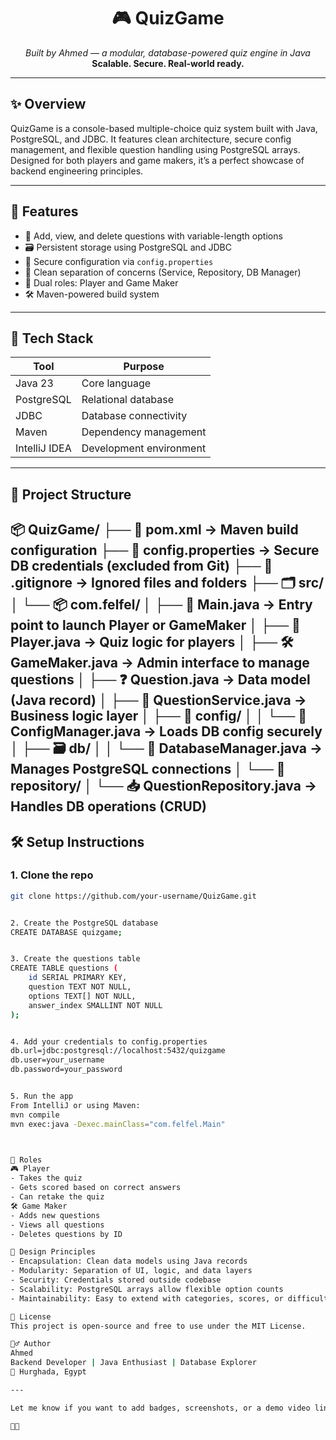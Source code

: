 
<h1 align="center">🎮 QuizGame</h1>
<p align="center">
  <i>Built by Ahmed — a modular, database-powered quiz engine in Java</i><br>
  <b>Scalable. Secure. Real-world ready.</b>
</p>

---

## ✨ Overview

QuizGame is a console-based multiple-choice quiz system built with Java, PostgreSQL, and JDBC. It features clean architecture, secure config management, and flexible question handling using PostgreSQL arrays. Designed for both players and game makers, it’s a perfect showcase of backend engineering principles.

---

## 🚀 Features

- 🧠 Add, view, and delete questions with variable-length options
- 🗃️ Persistent storage using PostgreSQL and JDBC
- 🔐 Secure configuration via `config.properties`
- 🧱 Clean separation of concerns (Service, Repository, DB Manager)
- 👥 Dual roles: Player and Game Maker
- 🛠️ Maven-powered build system

---

## 🧰 Tech Stack

| Tool           | Purpose                     |
|----------------|-----------------------------|
| Java 23        | Core language               |
| PostgreSQL     | Relational database         |
| JDBC           | Database connectivity       |
| Maven          | Dependency management       |
| IntelliJ IDEA  | Development environment     |

---

## 📁 Project Structure

📦 QuizGame/
├── 📄 pom.xml                  → Maven build configuration
├── 📄 config.properties        → Secure DB credentials (excluded from Git)
├── 📄 .gitignore               → Ignored files and folders
├── 🗂️ src/
│   └── 📦 com.felfel/
│       ├── 🚀 Main.java              → Entry point to launch Player or GameMaker
│       ├── 👤 Player.java            → Quiz logic for players
│       ├── 🛠️ GameMaker.java         → Admin interface to manage questions
│       ├── ❓ Question.java           → Data model (Java record)
│       ├── 🧠 QuestionService.java    → Business logic layer
│       ├── 🔐 config/
│       │   └── 🧾 ConfigManager.java  → Loads DB config securely
│       ├── 🗃️ db/
│       │   └── 🔌 DatabaseManager.java → Manages PostgreSQL connections
│       └── 📂 repository/
│           └── 📥 QuestionRepository.java → Handles DB operations (CRUD)
---

## 🛠️ Setup Instructions

### 1. Clone the repo
```bash
git clone https://github.com/your-username/QuizGame.git


2. Create the PostgreSQL database
CREATE DATABASE quizgame;


3. Create the questions table
CREATE TABLE questions (
    id SERIAL PRIMARY KEY,
    question TEXT NOT NULL,
    options TEXT[] NOT NULL,
    answer_index SMALLINT NOT NULL
);


4. Add your credentials to config.properties
db.url=jdbc:postgresql://localhost:5432/quizgame
db.user=your_username
db.password=your_password


5. Run the app
From IntelliJ or using Maven:
mvn compile
mvn exec:java -Dexec.mainClass="com.felfel.Main"



👤 Roles
🎮 Player
- Takes the quiz
- Gets scored based on correct answers
- Can retake the quiz
🛠️ Game Maker
- Adds new questions
- Views all questions
- Deletes questions by ID

🧠 Design Principles
- Encapsulation: Clean data models using Java records
- Modularity: Separation of UI, logic, and data layers
- Security: Credentials stored outside codebase
- Scalability: PostgreSQL arrays allow flexible option counts
- Maintainability: Easy to extend with categories, scores, or difficulty levels

📜 License
This project is open-source and free to use under the MIT License.

🙋‍♂️ Author
Ahmed
Backend Developer | Java Enthusiast | Database Explorer
📍 Hurghada, Egypt

---

Let me know if you want to add badges, screenshots, or a demo video link later. We can make this repo portfolio-ready in no time.


